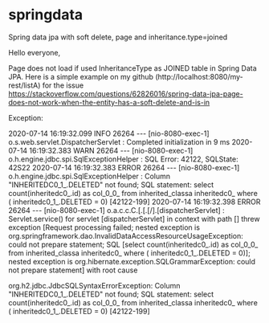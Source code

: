 # springdata
Spring data jpa with soft delete, page and inheritance.type=joined


Hello everyone,

Page does not load if used InheritanceType as JOINED table in Spring Data JPA.
Here is a simple example on my github (http://localhost:8080/my-rest/listA) for the issue
https://stackoverflow.com/questions/62826016/spring-data-jpa-page-does-not-work-when-the-entity-has-a-soft-delete-and-is-in

Exception:

2020-07-14 16:19:32.099  INFO 26264 --- [nio-8080-exec-1] o.s.web.servlet.DispatcherServlet        : Completed initialization in 9 ms
2020-07-14 16:19:32.383  WARN 26264 --- [nio-8080-exec-1] o.h.engine.jdbc.spi.SqlExceptionHelper   : SQL Error: 42122, SQLState: 42S22
2020-07-14 16:19:32.383 ERROR 26264 --- [nio-8080-exec-1] o.h.engine.jdbc.spi.SqlExceptionHelper   : Column "INHERITEDC0_1_.DELETED" not found; SQL statement:
select count(inheritedc0_.id) as col_0_0_ from inherited_classa inheritedc0_ where ( inheritedc0_1_.DELETED = 0) [42122-199]
2020-07-14 16:19:32.398 ERROR 26264 --- [nio-8080-exec-1] o.a.c.c.C.[.[.[/].[dispatcherServlet]    : Servlet.service() for servlet [dispatcherServlet] in context with path [] threw exception [Request processing failed; nested exception is org.springframework.dao.InvalidDataAccessResourceUsageException: could not prepare statement; SQL [select count(inheritedc0_.id) as col_0_0_ from inherited_classa inheritedc0_ where ( inheritedc0_1_.DELETED = 0)]; nested exception is org.hibernate.exception.SQLGrammarException: could not prepare statement] with root cause

org.h2.jdbc.JdbcSQLSyntaxErrorException: Column "INHERITEDC0_1_.DELETED" not found; SQL statement:
select count(inheritedc0_.id) as col_0_0_ from inherited_classa inheritedc0_ where ( inheritedc0_1_.DELETED = 0) [42122-199]


